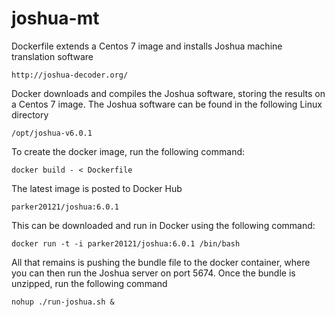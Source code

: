 # joshua-mt

Dockerfile extends a Centos 7 image and installs Joshua 
machine translation software 

	http://joshua-decoder.org/

Docker downloads and compiles the Joshua software, storing
the results on a Centos 7 image. The Joshua software
can be found in the following Linux directory

	/opt/joshua-v6.0.1

To create the docker image, run the following command:

	docker build - < Dockerfile
	
The latest image is posted to Docker Hub

	parker20121/joshua:6.0.1
	
This can be downloaded and run in Docker using the following command:

	docker run -t -i parker20121/joshua:6.0.1 /bin/bash
	
All that remains is pushing the bundle file to the docker container, 
where you can then run the Joshua server on port 5674. Once the bundle 
is unzipped, run the following command

	nohup ./run-joshua.sh &
	

